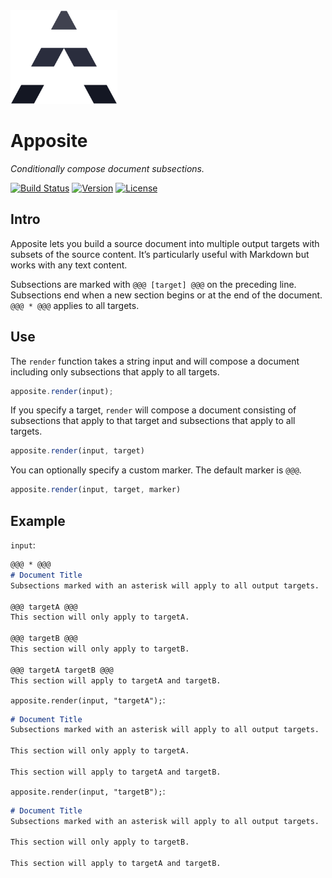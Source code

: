 <img alt="Apposite logo" src="img/logo.png" height="150px"/>

# Apposite
_Conditionally compose document subsections._

[![Build Status](https://img.shields.io/travis/agorischek/apposite.svg)](https://travis-ci.org/agorischek/apposite)
[![Version](https://img.shields.io/npm/v/apposite.svg)](https://www.npmjs.com/package/apposite)
[![License](https://img.shields.io/github/license/agorischek/apposite.svg)](https://github.com/agorischek/apposite/blob/master/LICENSE)

## Intro

Apposite lets you build a source document into multiple output targets with subsets of the source content. It’s particularly useful with Markdown but works with any text content.

Subsections are marked with `@@@ [target] @@@` on the preceding line. Subsections end when a new section begins or at the end of the document. `@@@ * @@@` applies to all targets.

## Use

The `render` function takes a string input and will compose a document including only subsections that apply to all targets.

```js
apposite.render(input);
```

If you specify a target, `render` will compose a document consisting of subsections that apply to that target and subsections that apply to all targets.

```js
apposite.render(input, target)
```

You can optionally specify a custom marker. The default marker is `@@@`.

```js
apposite.render(input, target, marker)
```

## Example
`input`:
```md
@@@ * @@@
# Document Title
Subsections marked with an asterisk will apply to all output targets.

@@@ targetA @@@
This section will only apply to targetA.

@@@ targetB @@@
This section will only apply to targetB.

@@@ targetA targetB @@@
This section will apply to targetA and targetB.
```

`apposite.render(input, "targetA");`:
```md
# Document Title
Subsections marked with an asterisk will apply to all output targets.

This section will only apply to targetA.

This section will apply to targetA and targetB.
```

`apposite.render(input, "targetB");`:
```md
# Document Title
Subsections marked with an asterisk will apply to all output targets.

This section will only apply to targetB.

This section will apply to targetA and targetB.
